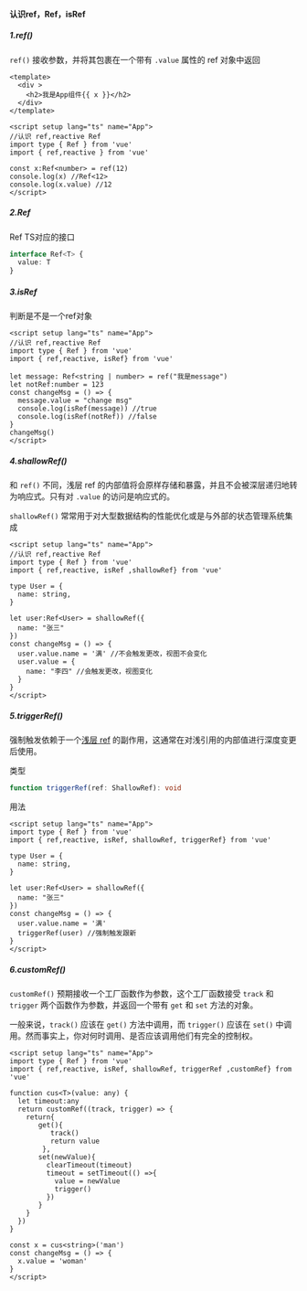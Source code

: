 #### 认识ref，Ref，isRef

##### 1.ref()

`ref()` 接收参数，并将其包裹在一个带有 `.value` 属性的 ref 对象中返回

```vue
<template>
  <div >
    <h2>我是App组件{{ x }}</h2>
  </div>
</template>

<script setup lang="ts" name="App">
//认识 ref,reactive Ref
import type { Ref } from 'vue'
import { ref,reactive } from 'vue' 

const x:Ref<number> = ref(12)
console.log(x) //Ref<12>
console.log(x.value) //12
</script>
```

##### 2.Ref

Ref TS对应的接口

```ts
interface Ref<T> {
  value: T
}
```

##### 3.isRef

判断是不是一个ref对象

```vue
<script setup lang="ts" name="App">
//认识 ref,reactive Ref
import type { Ref } from 'vue'
import { ref,reactive, isRef} from 'vue' 

let message: Ref<string | number> = ref("我是message")
let notRef:number = 123
const changeMsg = () => {
  message.value = "change msg"
  console.log(isRef(message)) //true
  console.log(isRef(notRef)) //false
}
changeMsg()
</script>
```

##### 4.shallowRef()

和 `ref()` 不同，浅层 ref 的内部值将会原样存储和暴露，并且不会被深层递归地转为响应式。只有对 `.value` 的访问是响应式的。

`shallowRef()` 常常用于对大型数据结构的性能优化或是与外部的状态管理系统集成

```vue
<script setup lang="ts" name="App">
//认识 ref,reactive Ref
import type { Ref } from 'vue'
import { ref,reactive, isRef ,shallowRef} from 'vue' 

type User = {
  name: string,
}

let user:Ref<User> = shallowRef({
  name: "张三"
})
const changeMsg = () => {
  user.value.name = '满' //不会触发更改，视图不会变化
  user.value = {
    name: "李四" //会触发更改，视图变化 
  }
}
</script>
```

##### 5.triggerRef()

强制触发依赖于一个[浅层 ref](https://cn.vuejs.org/api/reactivity-advanced.html#shallowref) 的副作用，这通常在对浅引用的内部值进行深度变更后使用。

类型

```ts
function triggerRef(ref: ShallowRef): void
```

用法

```vue
<script setup lang="ts" name="App">
import type { Ref } from 'vue'
import { ref,reactive, isRef, shallowRef, triggerRef} from 'vue' 

type User = {
  name: string,
}

let user:Ref<User> = shallowRef({
  name: "张三"
})
const changeMsg = () => {
  user.value.name = '满'
  triggerRef(user) //强制触发跟新
}
</script>
```

##### 6.customRef()

`customRef()` 预期接收一个工厂函数作为参数，这个工厂函数接受 `track` 和 `trigger` 两个函数作为参数，并返回一个带有 `get` 和 `set` 方法的对象。

一般来说，`track()` 应该在 `get()` 方法中调用，而 `trigger()` 应该在 `set()` 中调用。然而事实上，你对何时调用、是否应该调用他们有完全的控制权。

```vue
<script setup lang="ts" name="App">
import type { Ref } from 'vue'
import { ref,reactive, isRef, shallowRef, triggerRef ,customRef} from 'vue' 

function cus<T>(value: any) {
  let timeout:any
  return customRef((track, trigger) => {
    return{
       get(){
          track()
          return value
        },
       set(newValue){
         clearTimeout(timeout)
         timeout = setTimeout(() =>{
           value = newValue
           trigger()
         })
       }
    }
  })
}

const x = cus<string>('man')
const changeMsg = () => {
  x.value = 'woman'
}
</script>
```

